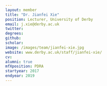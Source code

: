 ```yaml
---
layout: member
title: "Dr. Jianfei Xie"
position: Lecturer, University of Derby
email: j.xie@derby.ac.uk
twitter: 
degrees: 
github: 
scholar: 
image: /images/team/jianfei-xie.jpg
website: www.derby.ac.uk/staff/jianfei-xie/
cv: 
alumni: true
mfXposition: PDRA
startyear: 2017
endyear: 2019 
---
```

